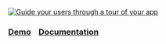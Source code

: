 [![Guide your users through a tour of your app](http://i.imgur.com/LDhfBvd.png)](http://github.hubspot.com/shepherd/docs/welcome)

### [Demo](http://github.hubspot.com/shepherd/docs/welcome/) &nbsp;&nbsp; [Documentation](http://github.hubspot.com/shepherd/)
